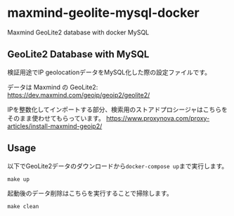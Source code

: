 # maxmind-geolite-mysql-docker
Maxmind GeoLite2 database with docker MySQL

## GeoLite2 Database with MySQL

検証用途でIP geolocationデータをMySQL化した際の設定ファイルです。

データは Maxmind の GeoLite2:
https://dev.maxmind.com/geoip/geoip2/geolite2/

IPを整数化してインポートする部分、検索用のストアドプロシージャはこちらをそのまま使わせてもらっています。
https://www.proxynova.com/proxy-articles/install-maxmind-geoip2/

## Usage

以下でGeoLite2データのダウンロードから`docker-compose up`まで実行します。
```
make up
```

起動後のデータ削除はこちらを実行することで掃除します。
```
make clean
```

